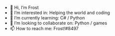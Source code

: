 - 👋 Hi, I’m Frost
- 👀 I’m interested in: Helping the world and coding
- 🌱 I’m currently learning: C# / Python
- 💞️ I’m looking to collaborate on: Python / games 
- 📫 How to reach me: Frost!#8497


